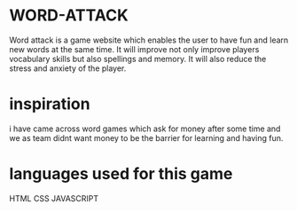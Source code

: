 # WORD-ATTACK
Word attack is a game website which enables the user to have fun and learn new words at the same time. It will improve not only improve players vocabulary skills but also spellings and memory. It will also reduce the stress and anxiety of the player.

# inspiration
i have came across word games which ask for money after some time and we as team didnt want money to be the barrier for learning and having fun.

# languages used for this game
HTML
CSS
JAVASCRIPT

